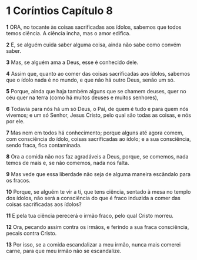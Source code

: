 # 1 Coríntios Capítulo 8

**1** 	ORA, no tocante às coisas sacrificadas aos ídolos, sabemos que todos temos ciência. A ciência incha, mas o amor edifica.

**2** 	E, se alguém cuida saber alguma coisa, ainda não sabe como convém saber.

**3** 	Mas, se alguém ama a Deus, esse é conhecido dele.

**4** 	Assim que, quanto ao comer das coisas sacrificadas aos ídolos, sabemos que o ídolo nada é no mundo, e que não há outro Deus, senão um só.

**5** 	Porque, ainda que haja também alguns que se chamem deuses, quer no céu quer na terra (como há muitos deuses e muitos senhores),

**6** 	Todavia para nós há um só Deus, o Pai, de quem é tudo e para quem nós vivemos; e um só Senhor, Jesus Cristo, pelo qual são todas as coisas, e nós por ele.

**7** 	Mas nem em todos há conhecimento; porque alguns até agora comem, com consciência do ídolo, coisas sacrificadas ao ídolo; e a sua consciência, sendo fraca, fica contaminada.

**8** 	Ora a comida não nos faz agradáveis a Deus, porque, se comemos, nada temos de mais e, se não comemos, nada nos falta.

**9** 	Mas vede que essa liberdade não seja de alguma maneira escândalo para os fracos.

**10** 	Porque, se alguém te vir a ti, que tens ciência, sentado à mesa no templo dos ídolos, não será a consciência do que é fraco induzida a comer das coisas sacrificadas aos ídolos?

**11** 	E pela tua ciência perecerá o irmão fraco, pelo qual Cristo morreu.

**12** 	Ora, pecando assim contra os irmãos, e ferindo a sua fraca consciência, pecais contra Cristo.

**13** 	Por isso, se a comida escandalizar a meu irmão, nunca mais comerei carne, para que meu irmão não se escandalize.

